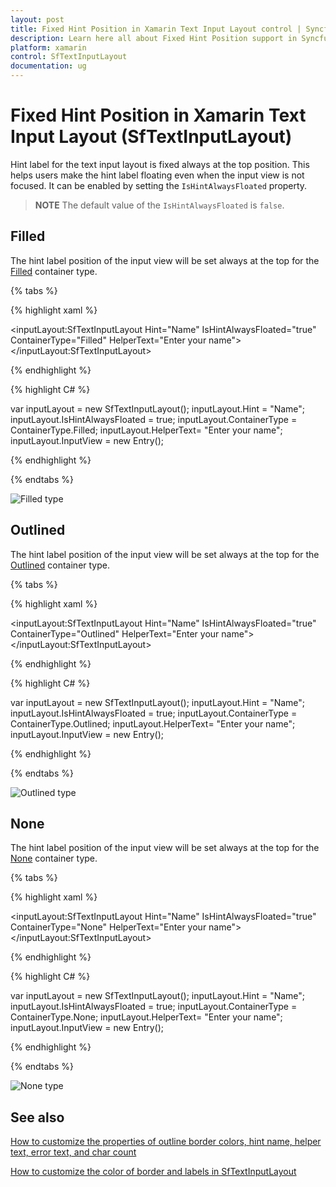```yaml
---
layout: post
title: Fixed Hint Position in Xamarin Text Input Layout control | Syncfusion®
description: Learn here all about Fixed Hint Position support in Syncfusion® Xamarin Text Input Layout (SfTextInputLayout) control and more.
platform: xamarin
control: SfTextInputLayout
documentation: ug
---
```


# Fixed Hint Position in Xamarin Text Input Layout (SfTextInputLayout)

Hint label for the text input layout is fixed always at the top position. This helps users make the hint label floating even when the input view is not focused. It can be enabled by setting the `IsHintAlwaysFloated` property.

>**NOTE**
The default value of the `IsHintAlwaysFloated` is `false`.

## Filled

The hint label position of the input view will be set always at the top for the [Filled](https://help.syncfusion.com/cr/xamarin/Syncfusion.XForms.TextInputLayout.ContainerType.html) container type. 

{% tabs %} 

{% highlight xaml %} 

 <inputLayout:SfTextInputLayout 
    Hint="Name"
    IsHintAlwaysFloated="true" 
    ContainerType="Filled"
    HelperText="Enter your name">
    <Entry />
</inputLayout:SfTextInputLayout>

{% endhighlight %}

{% highlight C# %} 

var inputLayout = new SfTextInputLayout();
inputLayout.Hint = "Name";
inputLayout.IsHintAlwaysFloated = true;
inputLayout.ContainerType = ContainerType.Filled;
inputLayout.HelperText= "Enter your name";
inputLayout.InputView = new Entry(); 

{% endhighlight %}

{% endtabs %}

![Filled type](Hint-Position-images/HintPosition_filled.jpg)

## Outlined

The hint label position of the input view will be set always at the top for the [Outlined](https://help.syncfusion.com/cr/xamarin/Syncfusion.XForms.TextInputLayout.ContainerType.html) container type.

{% tabs %} 

{% highlight xaml %} 

<inputLayout:SfTextInputLayout 
    Hint="Name"
    IsHintAlwaysFloated="true" 
    ContainerType="Outlined"
    HelperText="Enter your name">
    <Entry />
</inputLayout:SfTextInputLayout>
 
{% endhighlight %}

{% highlight C# %} 

var inputLayout = new SfTextInputLayout();
inputLayout.Hint = "Name";
inputLayout.IsHintAlwaysFloated = true;
inputLayout.ContainerType = ContainerType.Outlined;
inputLayout.HelperText= "Enter your name";
inputLayout.InputView = new Entry(); 

{% endhighlight %}

{% endtabs %}

![Outlined type](Hint-Position-images/HintPosition_outlined.jpg)

## None

The hint label position of the input view will be set always at the top for the [None](https://help.syncfusion.com/cr/xamarin/Syncfusion.XForms.TextInputLayout.ContainerType.html) container type.

{% tabs %} 

{% highlight xaml %} 

<inputLayout:SfTextInputLayout 
    Hint="Name"
    IsHintAlwaysFloated="true" 
    ContainerType="None"
    HelperText="Enter your name">
    <Entry />
</inputLayout:SfTextInputLayout> 
 

{% endhighlight %}

{% highlight C# %} 

var inputLayout = new SfTextInputLayout();
inputLayout.Hint = "Name";
inputLayout.IsHintAlwaysFloated = true;
inputLayout.ContainerType = ContainerType.None;
inputLayout.HelperText= "Enter your name";
inputLayout.InputView = new Entry(); 

{% endhighlight %}

{% endtabs %}

![None type](Hint-Position-images/HintPosition_none.jpg)

## See also

[How to customize the properties of outline border colors, hint name, helper text, error text, and char count](https://www.syncfusion.com/kb/11659/how-to-customize-the-properties-of-outline-border-colors-hint-name-helper-text-error-text)

[How to customize the color of border and labels in SfTextInputLayout](https://www.syncfusion.com/kb/10466/how-to-customize-the-color-of-border-and-labels-in-sftextinputlayout)

